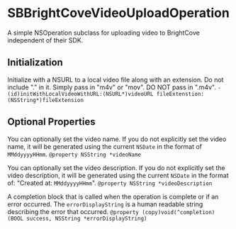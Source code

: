 SBBrightCoveVideoUploadOperation
================================

A simple NSOperation subclass for uploading video to BrightCove independent of their SDK. 


## Initialization 
Initialize with a NSURL to a local video file along with an extension. Do not include "." in it. Simply pass in "m4v" or "mov". DO NOT pass in ".m4v".
`- (id)initWithLocalVideoWithURL:(NSURL*)videoURL fileExtenstion:(NSString*)fileExtension`


## Optional Properties
 You can optionally set the video name. If you do not explicitly set the video name, it will be generated using the current `NSDate` in the format of `MMddyyyyHHmm`.
`@property NSString *videoName`


 You can optionally set the video description. If you do not explicitly set the video description, it will be generated using the current `NSDate` in the format of: "Created at: `MMddyyyyHHmm`".
`@property NSString *videoDescription`


 A completion block that is called when the operation is complete or if an error occurred. The `errorDisplayString` is a human readable string describing the error that occurred. 
`@property (copy)void(^completion)(BOOL success, NSString *errorDisplayString)`